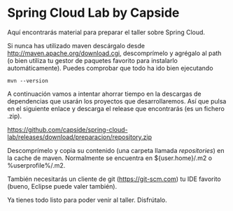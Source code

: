 Spring Cloud Lab by Capside
=========================================

Aquí encontrarás material para preparar el taller sobre Spring Cloud. 

Si nunca has utilizado maven descárgalo desde http://maven.apache.org/download.cgi, descomprímelo y agrégalo al path (o bien utiliza tu gestor de paquetes favorito para instalarlo automáticamente). Puedes comprobar que todo ha ido bien ejecutando 

```
mvn --version
```

A continuación vamos a intentar ahorrar tiempo en la descargas de dependencias que usarán los proyectos que desarrollaremos. Así que pulsa en el siguiente enlace y descarga el release que encontrarás (es un fichero .zip). 

https://github.com/capside/spring-cloud-lab/releases/download/preparacion/repository.zip

Descomprímelo y copia su contenido (una carpeta llamada *repositories*) en la cache de maven. Normalmente se encuentra en ${user.home}/.m2 o %userprofile%/.m2.

También necesitarás un cliente de git (https://git-scm.com) tu IDE favorito (bueno, Eclipse puede valer también).

Ya tienes todo listo para poder venir al taller. Disfrútalo.
